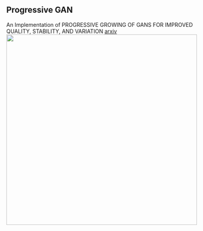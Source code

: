 ## Progressive GAN
An Implementation of PROGRESSIVE GROWING OF GANS FOR IMPROVED QUALITY, STABILITY, AND VARIATION <a href="https://arxiv.org/abs/1710.10196">arxiv</a>
<img src="progress.gif" width="500" />